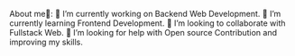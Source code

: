 About me🧑:
🔭 I’m currently working on Backend Web Development.
🌱 I’m currently learning Frontend Development.
👯 I’m looking to collaborate with Fullstack Web.
🤔 I’m looking for help with Open source Contribution and improving my skills.


